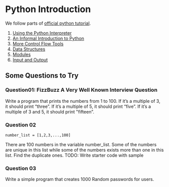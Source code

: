 # Python Introduction

We follow parts of [official python tutorial](https://docs.python.org/3/tutorial/).

1. [Using the Python Interpreter](https://docs.python.org/3/tutorial/interpreter.html)
2. [An Informal Introduction to Python](https://docs.python.org/3/tutorial/introduction.html)
3. [More Control Flow Tools](https://docs.python.org/3/tutorial/controlflow.html)
4. [Data Structures](https://docs.python.org/3/tutorial/datastructures.html)
5. [Modules](https://docs.python.org/3/tutorial/modules.html)
6. [Input and Output](https://docs.python.org/3/tutorial/inputoutput.html)


## Some Questions to Try

### Question01: FizzBuzz A Very Well Known Interview Question

Write a program that prints the numbers from 1 to 100. 
If it’s a multiple of 3, it should print “three”. 
If it’s a multiple of 5, it should print “five”. If it’s a multiple of 3 and 5, it should print "fifteen”.

### Question 02

    number_list = [1,2,3,...,100]

There are 100 numbers in the variable number_list.
Some of the numbers are unique in this list while some of the numbers exists more than one in this list.
Find the duplicate ones.
TODO: Write starter code with sample


### Question 03
Write a simple program that creates 1000 Random passwords for users.
